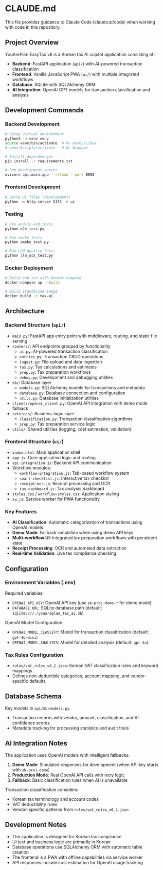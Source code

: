 # CLAUDE.md

This file provides guidance to Claude Code (claude.ai/code) when working with code in this repository.

## Project Overview

YouArePlan EasyTax v8 is a Korean tax AI copilot application consisting of:
- **Backend**: FastAPI application (`api/`) with AI-powered transaction classification
- **Frontend**: Vanilla JavaScript PWA (`ui/`) with multiple integrated workflows
- **Database**: SQLite with SQLAlchemy ORM
- **AI Integration**: OpenAI GPT models for transaction classification and analysis

## Development Commands

### Backend Development
```bash
# Setup virtual environment
python3 -m venv venv
source venv/bin/activate  # On macOS/Linux
# venv\Scripts\activate   # On Windows

# Install dependencies
pip install -r requirements.txt

# Run development server
uvicorn api.main:app --reload --port 8080
```

### Frontend Development
```bash
# Serve UI files (development)
python -m http.server 5173 -d ui
```

### Testing
```bash
# Run end-to-end tests
python e2e_test.py

# Run smoke tests
python smoke_test.py

# Run LLM quality tests
python llm_qos_test.py
```

### Docker Deployment
```bash
# Build and run with Docker Compose
docker-compose up --build

# Build standalone image
docker build -t tax-ai .
```

## Architecture

### Backend Structure (`api/`)
- `main.py`: FastAPI app entry point with middleware, routing, and static file serving
- `routers/`: API endpoints grouped by functionality
  - `ai.py`: AI-powered transaction classification
  - `entries.py`: Transaction CRUD operations
  - `ingest.py`: File upload and data ingestion
  - `tax.py`: Tax calculations and estimates
  - `prep.py`: Tax preparation workflows
  - `debug.py`: Development and debugging utilities
- `db/`: Database layer
  - `models.py`: SQLAlchemy models for transactions and metadata
  - `database.py`: Database connection and configuration
  - `utils.py`: Database initialization utilities
- `clients/openai_client.py`: OpenAI API integration with demo mode fallback
- `services/`: Business logic layer
  - `classification.py`: Transaction classification algorithms
  - `prep.py`: Tax preparation service logic
- `utils/`: Shared utilities (logging, cost estimation, validation)

### Frontend Structure (`ui/`)
- `index.html`: Main application shell
- `app.js`: Core application logic and routing
- `api-integration.js`: Backend API communication
- Workflow modules:
  - `workflow-integration.js`: Tab-based workflow system
  - `smart-checklist.js`: Interactive tax checklist
  - `receipt-ocr.js`: Receipt processing and OCR
  - `tax-dashboard.js`: Tax analysis dashboard
- `styles.css` / `workflow-styles.css`: Application styling
- `sw.js`: Service worker for PWA functionality

### Key Features
- **AI Classification**: Automatic categorization of transactions using OpenAI models
- **Demo Mode**: Fallback simulation when using demo API keys
- **Multi-workflow UI**: Integrated tax preparation workflows with persistent state
- **Receipt Processing**: OCR and automated data extraction
- **Real-time Validation**: Live tax compliance checking

## Configuration

### Environment Variables (.env)
Required variables:
- `OPENAI_API_KEY`: OpenAI API key (use `sk-proj-demo-*` for demo mode)
- `DATABASE_URL`: SQLite database path (default: `sqlite:///./youareplan_tax_ai.db`)

OpenAI Model Configuration:
- `OPENAI_MODEL_CLASSIFY`: Model for transaction classification (default: `gpt-4o-mini`)
- `OPENAI_MODEL_ANALYSIS`: Model for detailed analysis (default: `gpt-4o`)

### Tax Rules Configuration
- `rules/vat_rules_v0_2.json`: Korean VAT classification rules and keyword mappings
- Defines non-deductible categories, account mapping, and vendor-specific defaults

## Database Schema

Key models in `api/db/models.py`:
- Transaction records with vendor, amount, classification, and AI confidence scores
- Metadata tracking for processing statistics and audit trails

## AI Integration Notes

The application uses OpenAI models with intelligent fallbacks:
1. **Demo Mode**: Simulated responses for development (when API key starts with `sk-proj-demo`)
2. **Production Mode**: Real OpenAI API calls with retry logic
3. **Fallback**: Basic classification rules when AI is unavailable

Transaction classification considers:
- Korean tax terminology and account codes
- VAT deductibility rules
- Vendor-specific patterns from `rules/vat_rules_v0_2.json`

## Development Notes

- The application is designed for Korean tax compliance
- UI text and business logic are primarily in Korean
- Database operations use SQLAlchemy ORM with automatic table creation
- The frontend is a PWA with offline capabilities via service worker
- API responses include cost estimation for OpenAI usage tracking